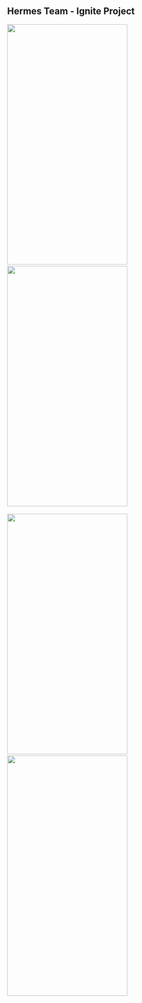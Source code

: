 ## Hermes Team - Ignite Project

<img 
  src="https://github.com/wilsonmjunior/hermes-team/assets/11083214/69b8a369-1c7d-46aa-b136-c54c63a09591" 
  width="280"
  height="560"
/>&nbsp;
<img
  src="https://github.com/wilsonmjunior/hermes-team/assets/11083214/a407718f-802f-4866-abd0-31e261cd8f4e"
  width="280"
  height="560"
/>&nbsp;

<img
  src="https://github.com/wilsonmjunior/hermes-team/assets/11083214/b11651e5-bf28-46e4-821f-5092831a257d"
  width="280"
  height="560"
/>&nbsp;
<img
  src="https://github.com/wilsonmjunior/hermes-team/assets/11083214/ca62c3fc-31c7-48e6-87e9-48856d20efe0"
  width="280"
  height="560"
/>&nbsp;
  
